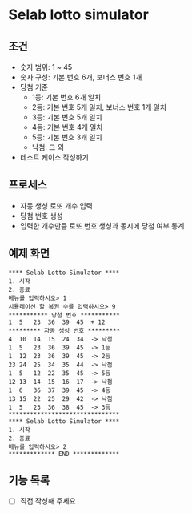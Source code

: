 # Selab lotto simulator

## 조건

- 숫자 범위: 1 ~ 45
- 숫자 구성: 기본 번호 6개, 보너스 번호 1개
- 당첨 기준
    - 1등: 기본 번호 6개 일치
    - 2등: 기본 번호 5개 일치, 보너스 번호 1개 일치
    - 3등: 기본 번호 5개 일치
    - 4등: 기본 번호 4개 일치
    - 5등: 기본 번호 3개 일치
    - 낙첨: 그 외
- 테스트 케이스 작성하기

## 프로세스

- 자동 생성 로또 개수 입력
- 당첨 번호 생성
- 입력한 개수만큼 로또 번호 생성과 동시에 당첨 여부 통계

## 예제 화면

```
**** Selab Lotto Simulator ****
1. 시작
2. 종료
메뉴를 입력하시오> 1
시뮬레이션 할 복권 수를 입력하시오> 9
*********** 당첨 번호 ***********
1  5   23  36  39  45  + 12
********* 자동 생성 번호 *********
4  10  14  15  24  34  -> 낙첨
1  5   23  36  39  45  -> 1등
1  12  23  36  39  45  -> 2등
23 24  25  34  35  44  -> 낙첨
1  5   12  22  35  45  -> 5등
12 13  14  15  16  17  -> 낙첨
1  6   36  37  39  45  -> 4등
13 15  22  25  29  42  -> 낙첨
1  5   23  36  38  45  -> 3등
*******************************
**** Selab Lotto Simulator ****
1. 시작
2. 종료
메뉴를 입력하시오> 2
************* END *************
```

## 기능 목록

- [ ]  직접 작성해 주세요